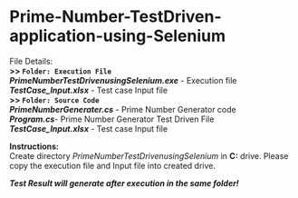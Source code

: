 # Prime-Number-TestDriven-application-using-Selenium

File Details:
<br />
**>> `Folder: Execution File`**<br />
  ***PrimeNumberTestDrivenusingSelenium.exe*** - Execution file<br />
  ***TestCase_Input.xlsx*** - Test case Input file<br />
**>> `Folder: Source Code`**<br />
***PrimeNumberGenerater.cs*** - Prime Number Generator code <br />
***Program.cs***- Prime Number Generator Test Driven File <br />
***TestCase_Input.xlsx*** - Test case Input file<br />

**Instructions:**<br />
Create directory *PrimeNumberTestDrivenusingSelenium* in **C:** drive. 
Please copy the execution file and Input file into created drive.

***Test Result will generate after execution in the same folder!***
